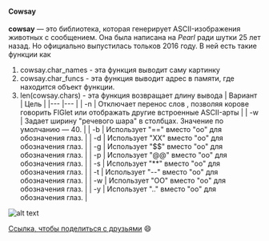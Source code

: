 #### Cowsay
__cowsay__ — это библиотека, которая генерирует ASCII-изображения животных с сообщением. Она была написана на *Pearl* ради шутки 25 лет назад. Но официально выпустилась тольков 2016 году. 
В ней есть такие функции как
1. cowsay.char_names - эта функция выводит саму картинку
2. cowsay.char_funcs - эта функция выводит адрес в памяти, где находится объект функции.
3. len(cowsay.chars) - эта функция возвращает длину вывода
| Вариант 	| Цель 	|
|---	|---	|
| -n 	| Отключает перенос слов , позволяя корове говорить FIGlet или отображать другие встроенные ASCII-арты 	|
| -w 	| Задает ширину "речевого шара" в столбцах. Значение по умолчанию — 40. 	|
| -b 	| Использует "==" вместо "oo" для обозначения глаз. 	|
| -d 	| Использует "XX" вместо "оо" для обозначения глаз. 	|
| -g 	| Использует "$$" вместо "оо" для обозначения глаз. 	|
| -p 	| Использует "@@" вместо "оо" для обозначения глаз. 	|
| -s 	| Использует "**" вместо "oo" для обозначения глаз. 	|
| -t 	| Использует "--" вместо "оо" для обозначения глаз. 	|
| -w 	| Использует "OO" вместо "оо" для обозначения глаз. 	|
| -y 	| Использует ".." вместо "оо" для обозначения глаз. 	| 

![alt text][logo]

[logo]: https://cdn.7tv.app/emote/63e795c1e6693504043eed8e/4x.webp
[Ссылка, чтобы поделиться с друзьями](https://github.com/hseAlexStep/creative_task1/main/README.md)
:smile:
